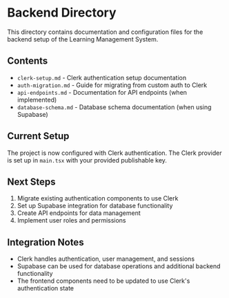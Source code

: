 
# Backend Directory

This directory contains documentation and configuration files for the backend setup of the Learning Management System.

## Contents

- `clerk-setup.md` - Clerk authentication setup documentation
- `auth-migration.md` - Guide for migrating from custom auth to Clerk
- `api-endpoints.md` - Documentation for API endpoints (when implemented)
- `database-schema.md` - Database schema documentation (when using Supabase)

## Current Setup

The project is now configured with Clerk authentication. The Clerk provider is set up in `main.tsx` with your provided publishable key.

## Next Steps

1. Migrate existing authentication components to use Clerk
2. Set up Supabase integration for database functionality
3. Create API endpoints for data management
4. Implement user roles and permissions

## Integration Notes

- Clerk handles authentication, user management, and sessions
- Supabase can be used for database operations and additional backend functionality
- The frontend components need to be updated to use Clerk's authentication state
